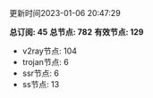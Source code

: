 更新时间2023-01-06 20:47:29

**总订阅: 45**
**总节点: 782**
**有效节点: 129**
- v2ray节点: 104
- trojan节点: 6
- ssr节点: 6
- ss节点: 13
